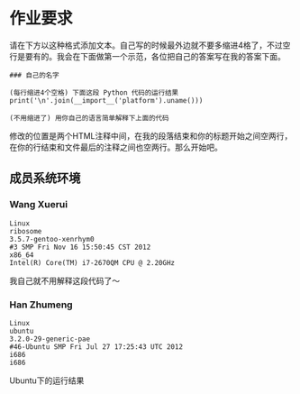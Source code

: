 # 作业要求

请在下方以这种格式添加文本。自己写的时候最外边就不要多缩进4格了，不过空行是要有的。我会在下面做第一个示范，各位把自己的答案写在我的答案下面。

    ### 自己的名字

    (每行缩进4个空格) 下面这段 Python 代码的运行结果
    print('\n'.join(__import__('platform').uname()))

    (不用缩进了) 用你自己的语言简单解释下上面的代码

修改的位置是两个HTML注释中间，在我的段落结束和你的标题开始之间空两行，在你的行结束和文件最后的注释之间也空两行。那么开始吧。


## 成员系统环境

<!-- 从这里开始添加你的答案 -->

### Wang Xuerui

    Linux
    ribosome
    3.5.7-gentoo-xenrhym0
    #3 SMP Fri Nov 16 15:50:45 CST 2012
    x86_64
    Intel(R) Core(TM) i7-2670QM CPU @ 2.20GHz

我自己就不用解释这段代码了～


### Han Zhumeng

    Linux
    ubuntu
    3.2.0-29-generic-pae
    #46-Ubuntu SMP Fri Jul 27 17:25:43 UTC 2012
    i686
    i686

Ubuntu下的运行结果


<!-- vim:set ai et ts=4 sw=4 sts=4 ff=unix fenc=utf-8 syn=markdown: -->
